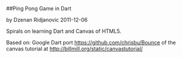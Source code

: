 
##Ping Pong Game in Dart

by Dzenan Ridjanovic
2011-12-06

Spirals on learning Dart and Canvas of HTML5.

Based on:
Google Dart port 
https://github.com/chrisbu/Bounce
of the canvas tutorial at 
http://billmill.org/static/canvastutorial/

